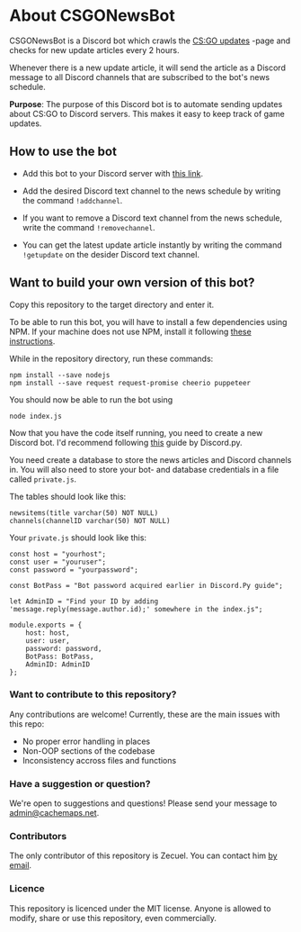# About CSGONewsBot

CSGONewsBot is a Discord bot which crawls the [CS:GO updates](https://blog.counter-strike.net/index.php/category/updates/) -page and checks for new update articles every 2 hours.

Whenever there is a new update article, it will send the article as a Discord message to all Discord channels that are subscribed to the bot's news schedule.

**Purpose**: The purpose of this Discord bot is to automate sending updates about CS:GO to Discord servers. This makes it easy to keep track of game updates.

## How to use the bot
* Add this bot to your Discord server with [this link](https://discordapp.com/api/oauth2/authorize?client_id=562687174697549856&permissions=522304&scope=bot).

* Add the desired Discord text channel to the news schedule by writing the command `!addchannel`.

* If you want to remove a Discord text channel from the news schedule, write the command `!removechannel`.

* You can get the latest update article instantly by writing the command `!getupdate` on the desider Discord text channel.

## Want to build your own version of this bot?
Copy this repository to the target directory and enter it.

To be able to run this bot, you will have to install a few dependencies using NPM. If your machine does not use NPM, install it following [these instructions](https://www.npmjs.com/get-npm).

While in the repository directory, run these commands:
```
npm install --save nodejs
npm install --save request request-promise cheerio puppeteer
```
You should now be able to run the bot using
```
node index.js
```

Now that you have the code itself running, you need to create a new Discord bot. I'd recommend following [this](https://discordpy.readthedocs.io/en/rewrite/discord.html) guide by Discord.py.

You need create a database to store the news articles and Discord channels in. You will also need to store your bot- and database credentials in a file called `private.js`.

The tables should look like this:

```
newsitems(title varchar(50) NOT NULL)
channels(channelID varchar(50) NOT NULL)
```

Your `private.js` should look like this:

```
const host = "yourhost";
const user = "youruser";
const password = "yourpassword";

const BotPass = "Bot password acquired earlier in Discord.Py guide";

let AdminID = "Find your ID by adding 'message.reply(message.author.id);' somewhere in the index.js";

module.exports = {
    host: host,
    user: user,
    password: password,
    BotPass: BotPass,
    AdminID: AdminID
};
```

### Want to contribute to this repository?
Any contributions are welcome! Currently, these are the main issues with this repo:
* No proper error handling in places
* Non-OOP sections of the codebase
* Inconsistency accross files and functions

### Have a suggestion or question?
We're open to suggestions and questions! Please send your message to [admin@cachemaps.net](mailto:admin@cachemaps.net?subject=CSGONewsBot).

### Contributors
The only contributor of this repository is Zecuel. You can contact him [by email](mailto:admin@cachemaps.net?subject=CSGONewsBot).

### Licence 
This repository is licenced under the MIT license. Anyone is allowed to modify, share or use this repository, even commercially.
